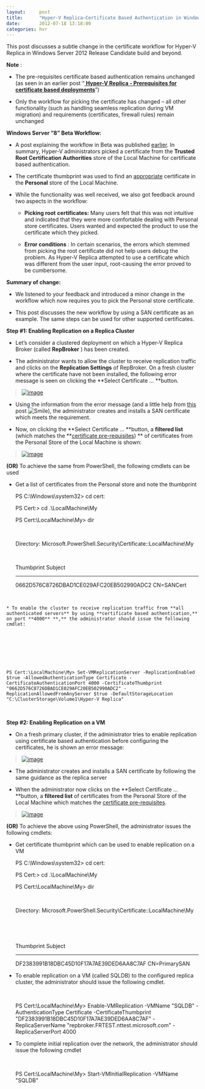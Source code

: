 ```yaml
---
layout:     post
title:      "Hyper-V Replica–Certificate Based Authentication in Windows Server 2012"
date:       2012-07-18 13:18:00
categories: hvr
---
```

This post discusses a subtle change in the certificate workflow for Hyper-V Replica in Windows Server 2012 Release Candidate build and beyond.

**Note** :

  * The pre-requisites certificate based authentication remains unchanged (as seen in an earlier post “[ **Hyper-V Replica - Prerequisites for certificate based deployments**](http://blogs.technet.com/b/virtualization/archive/2012/03/13/hyper-v-replica-certificate-requirements.aspx)”)

  * Only the workflow for picking the certificate has changed – all other functionality (such as handling seamless replication during VM migration) and requirements (certificates, firewall rules) remain unchanged




**Windows Server “8” Beta Workflow:**

  * A post explaining the workflow in Beta was published [earlier](http://blogs.technet.com/b/virtualization/archive/2012/04/23/certificate-based-authentication-and-powershell.aspx). In summary, Hyper-V administrators picked a certificate from the **Trusted Root Certification Authorities** store of the Local Machine for certificate based authentication.

  * The certificate thumbprint was used to find an [appropriate](http://blogs.technet.com/b/virtualization/archive/2012/03/13/hyper-v-replica-certificate-requirements.aspx) certificate in the **Personal** store of the Local Machine.

  * While the functionality was well received, we also got feedback around two aspects in the workflow:
    * **Picking root** **certificates:** Many users felt that this was not intuitive and indicated that they were more comfortable dealing with Personal store certificates. Users wanted and expected the product to use the certificate which they picked.

    * **Error conditions** : In certain scenarios, the errors which stemmed from picking the root certificate did not help users debug the problem. As Hyper-V Replica attempted to use a certificate which was different from the user input, root-causing the error proved to be cumbersome.




**Summary of change:**

  * We listened to your feedback and introduced a minor change in the workflow which now requires you to pick the Personal store certificate.

  * This post discusses the new workflow by using a SAN certificate as an example. The same steps can be used for other supported certificates.




**Step #1: Enabling Replication on a Replica Cluster**

  * Let’s consider a clustered deployment on which a Hyper-V Replica Broker (called **RepBroker** ) has been created.

  * The administrator wants to allow the cluster to receive replication traffic and clicks on the **Replication Settings** of RepBroker. On a fresh cluster where the certificate have not been installed, the following error message is seen on clicking the **Select Certificate … **button.




> [![image](https://msdnshared.blob.core.windows.net/media/TNBlogsFS/prod.evol.blogs.technet.com/CommunityServer.Blogs.Components.WeblogFiles/00/00/00/50/45/metablogapi/1121.image_thumb_320CDE88.png)](https://msdnshared.blob.core.windows.net/media/TNBlogsFS/prod.evol.blogs.technet.com/CommunityServer.Blogs.Components.WeblogFiles/00/00/00/50/45/metablogapi/6646.image_2E000005.png)

  * Using the information from the error message (and a little help from [this](http://blogs.technet.com/b/virtualization/archive/2012/07/10/requesting-hyper-v-replica-certificates-from-an-enterprise-ca.aspx) post ![Smile](https://msdnshared.blob.core.windows.net/media/TNBlogsFS/prod.evol.blogs.technet.com/CommunityServer.Blogs.Components.WeblogFiles/00/00/00/50/45/metablogapi/3426.wlEmoticon-smile_661865C0.png)), the administrator creates and installs a SAN certificate which meets the requirement.



  * Now, on clicking the **Select Certificate … **button, a **filtered list** (which matches the **[certificate pre-requisites](http://blogs.technet.com/b/virtualization/archive/2012/03/13/hyper-v-replica-certificate-requirements.aspx)) ** of certificates from the Personal Store of the Local Machine is shown:




> [![image](https://msdnshared.blob.core.windows.net/media/TNBlogsFS/prod.evol.blogs.technet.com/CommunityServer.Blogs.Components.WeblogFiles/00/00/00/50/45/metablogapi/4478.image_thumb_695439A9.png)](https://msdnshared.blob.core.windows.net/media/TNBlogsFS/prod.evol.blogs.technet.com/CommunityServer.Blogs.Components.WeblogFiles/00/00/00/50/45/metablogapi/6064.image_65475B26.png)

**(OR)** To achieve the same from PowerShell, the following cmdlets can be used

  * Get a list of certificates from the Personal store and note the thumbprint



    
    
    PS C:\Windows\system32> cd cert:
    
    
    PS Cert:\> cd .\\LocalMachine\My
    
    
    PS Cert:\LocalMachine\My> dir
    
    
     
    
    
    Directory: Microsoft.PowerShell.Security\Certificate::LocalMachine\My
    
    
     
    
    
    Thumbprint                                Subject
    
    
    ----------                                -------
    
    
    0662D576C8726DBAD1CE029AFC20EB502990ADC2  CN=SANCert

 

    * To enable the cluster to receive replication traffic from **all authenticated servers** by using **certificate based authentication,** on port **4000** **,** the administrator should issue the following cmdlet:



    
    
     
    
    
    PS Cert:\LocalMachine\My> Set-VMReplicationServer -ReplicationEnabled $true -AllowedAuthenticationType Certificate -CertificateAuthenticationPort 4000 -CertificateThumbprint "0662D576C8726DBAD1CE029AFC20EB502990ADC2" -ReplicationAllowedFromAnyServer $true -DefaultStorageLocation "C:\ClusterStorage\Volume1\Hyper-V Replica"

 

**Step #2: Enabling Replication on a VM**

  * On a fresh primary cluster, if the administrator tries to enable replication using certificate based authentication before configuring the certificates, he is shown an error message:



> [![image](https://msdnshared.blob.core.windows.net/media/TNBlogsFS/prod.evol.blogs.technet.com/CommunityServer.Blogs.Components.WeblogFiles/00/00/00/50/45/metablogapi/1055.image_thumb_2E90DE4F.png)](https://msdnshared.blob.core.windows.net/media/TNBlogsFS/prod.evol.blogs.technet.com/CommunityServer.Blogs.Components.WeblogFiles/00/00/00/50/45/metablogapi/3000.image_2A83FFCC.png)

  * The administrator creates and installs a SAN certificate by following the same guidance as the replica server



  * When the administrator now clicks on the **Select Certificate … **button, a **filtered list** of certificates from the Personal Store of the Local Machine which matches the [certificate pre-requisites](http://blogs.technet.com/b/virtualization/archive/2012/03/13/hyper-v-replica-certificate-requirements.aspx).




> [![image](https://msdnshared.blob.core.windows.net/media/TNBlogsFS/prod.evol.blogs.technet.com/CommunityServer.Blogs.Components.WeblogFiles/00/00/00/50/45/metablogapi/7318.image_thumb_18CC1754.png)](https://msdnshared.blob.core.windows.net/media/TNBlogsFS/prod.evol.blogs.technet.com/CommunityServer.Blogs.Components.WeblogFiles/00/00/00/50/45/metablogapi/3527.image_791AACDA.png)

**(OR)** To achieve the above using PowerShell, the administrator issues the following cmdlets:

  * Get certificate thumbprint which can be used to enable replication on a VM


    
    
    PS C:\Windows\system32> cd cert:
    
    
    PS Cert:\> cd .\\LocalMachine\My
    
    
    PS Cert:\LocalMachine\My> dir
    
    
     
    
    
    Directory: Microsoft.PowerShell.Security\Certificate::LocalMachine\My
    
    
     
    
    
     
    
    
    Thumbprint                                Subject
    
    
    ----------                                -------
    
    
    DF2383991B18DBC45D10F17A7AE39DED6AA8C7AF  CN=PrimarySAN

  * To enable replication on a VM (called SQLDB) to the configured replica cluster, the administrator should issue the following cmdlet.


    
    
     
    
    
    PS Cert:\LocalMachine\My> Enable-VMReplication -VMName "SQLDB" -AuthenticationType Certificate -CertificateThumbprint "DF2383991B18DBC45D10F17A7AE39DED6AA8C7AF" -ReplicaServerName "repbroker.FRTEST.nttest.microsoft.com" -ReplicaServerPort 4000

  * To complete initial replication over the network, the administrator should issue the following cmdlet


    
    
     
    
    
    PS Cert:\LocalMachine\My> Start-VMInitialReplication -VMName "SQLDB"
